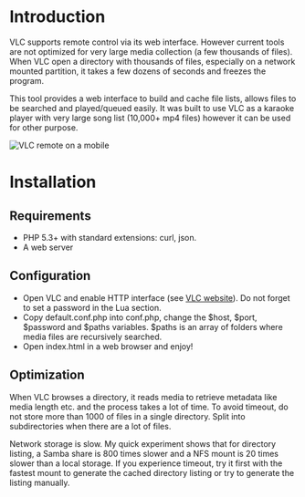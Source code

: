 # Introduction 

VLC supports remote control via its web interface. However current tools are not optimized for very large media collection (a few thousands of files). When VLC open a directory with thousands of files, especially on a network mounted partition, it takes a few dozens of seconds and freezes the program.

This tool provides a web interface to build and cache file lists, allows files to be searched and played/queued easily. It was built to use VLC as a karaoke player with very large song list (10,000+ mp4 files) however it can be used for other purpose.

![VLC remote on a mobile](https://raw.githubusercontent.com/jcisio/vlc-remote/master/screenshot.png)

# Installation

## Requirements

- PHP 5.3+ with standard extensions: curl, json.
- A web server

## Configuration

- Open VLC and enable HTTP interface (see [VLC website](https://wiki.videolan.org/Documentation:Modules/http_intf/#VLC_2.0.0_and_later)). Do not forget to set a password in the Lua section.
- Copy default.conf.php into conf.php, change the $host, $port, $password and $paths variables. $paths is an array of folders where media files are recursively searched.
- Open index.html in a web browser and enjoy!

## Optimization

When VLC browses a directory, it reads media to retrieve metadata like media length etc. and the process takes a lot of time. To avoid timeout, do not store more than 1000 of files in a single directory. Split into subdirectories when there are a lot of files.

Network storage is slow. My quick experiment shows that for directory listing, a Samba share is 800 times slower and a NFS mount is 20 times slower than a local storage. If you experience timeout, try it first with the fastest mount to generate the cached directory listing or try to generate the listing manually.
